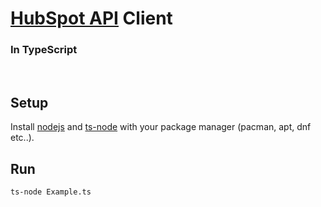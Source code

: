 # [HubSpot API](https://developers.hubspot.com/docs/api/overview) Client
### In TypeScript

<br>

## Setup
Install <ins>nodejs</ins> and <ins>ts-node</ins> with your package manager (pacman, apt, dnf etc..).

## Run
```bash
ts-node Example.ts
```